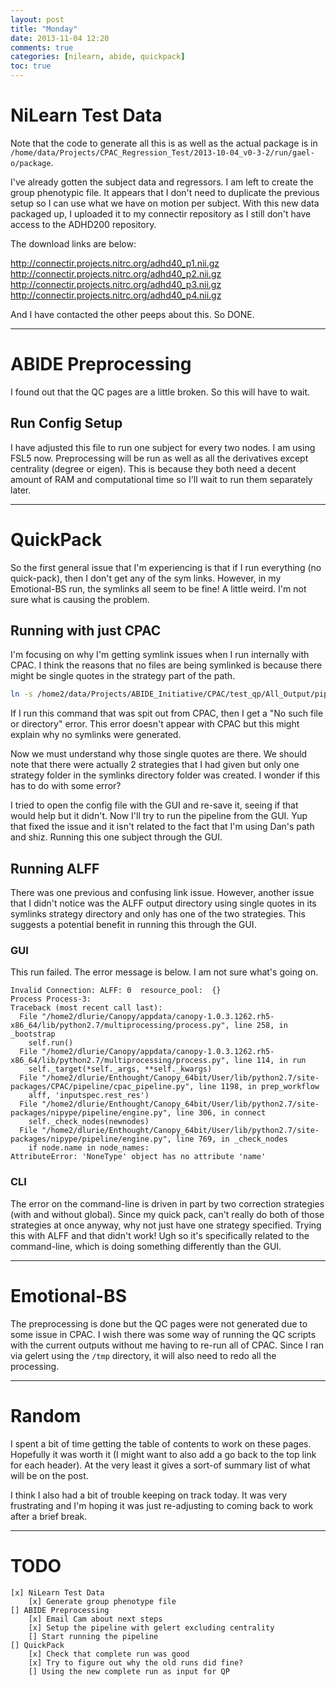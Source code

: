 ```yaml
---
layout: post
title: "Monday"
date: 2013-11-04 12:20
comments: true
categories: [nilearn, abide, quickpack]
toc: true
---
```


# NiLearn Test Data

Note that the code to generate all this is as well as the actual package is in `/home/data/Projects/CPAC_Regression_Test/2013-10-04_v0-3-2/run/gael-o/package`.

I've already gotten the subject data and regressors. I am left to create the group phenotypic file. It appears that I don't need to duplicate the previous setup so I can use what we have on motion per subject. With this new data packaged up, I uploaded it to my connectir repository as I still don't have access to the ADHD200 repository.

The download links are below:

http://connectir.projects.nitrc.org/adhd40_p1.nii.gz
http://connectir.projects.nitrc.org/adhd40_p2.nii.gz
http://connectir.projects.nitrc.org/adhd40_p3.nii.gz
http://connectir.projects.nitrc.org/adhd40_p4.nii.gz

And I have contacted the other peeps about this. So DONE.

---

# ABIDE Preprocessing

I found out that the QC pages are a little broken. So this will have to wait.

## Run Config Setup

I have adjusted this file to run one subject for every two nodes. I am using FSL5 now. Preprocessing will be run as well as all the derivatives except centrality (degree or eigen). This is because they both need a decent amount of RAM and computational time so I'll wait to run them separately later.

---

# QuickPack

So the first general issue that I'm experiencing is that if I run everything (no quick-pack), then I don't get any of the sym links. However, in my Emotional-BS run, the symlinks all seem to be fine! A little weird. I'm not sure what is causing the problem.

## Running with just CPAC

I'm focusing on why I'm getting symlink issues when I run internally with CPAC. I think the reasons that no files are being symlinked is because there might be single quotes in the strategy part of the path.

``` bash
ln -s /home2/data/Projects/ABIDE_Initiative/CPAC/test_qp/All_Output/pipeline_RameyBorough/0051466_session_1/qc/mni_normalized_anatomical_a/mni_anat_a.png /home2/data/Projects/ABIDE_Initiative/CPAC/test_qp/All_Output/sym_links/pipeline_RameyBorough/_compcor_'ncomponents_5_linear1.global1.motion1.quadratic1.compcor1.csf0'_CSF_0.96_GM_0.7_WM_0.96/0051466_session_1/scan/qc/mni_anat_a.png
```

If I run this command that was spit out from CPAC, then I get a "No such file or directory" error. This error doesn't appear with CPAC but this might explain why no symlinks were generated.

Now we must understand why those single quotes are there. We should note that there were actually 2 strategies that I had given but only one strategy folder in the symlinks directory folder was created. I wonder if this has to do with some error?

I tried to open the config file with the GUI and re-save it, seeing if that would help but it didn't. Now I'll try to run the pipeline from the GUI. Yup that fixed the issue and it isn't related to the fact that I'm using Dan's path and shiz. Running this one subject through the GUI.

## Running ALFF

There was one previous and confusing link issue. However, another issue that I didn't notice was the ALFF output directory using single quotes in its symlinks strategy directory and only has one of the two strategies. This suggests a potential benefit in running this through the GUI.

### GUI

This run failed. The error message is below. I am not sure what's going on.

```
Invalid Connection: ALFF: 0  resource_pool:  {}
Process Process-3:
Traceback (most recent call last):
  File "/home2/dlurie/Canopy/appdata/canopy-1.0.3.1262.rh5-x86_64/lib/python2.7/multiprocessing/process.py", line 258, in _bootstrap
    self.run()
  File "/home2/dlurie/Canopy/appdata/canopy-1.0.3.1262.rh5-x86_64/lib/python2.7/multiprocessing/process.py", line 114, in run
    self._target(*self._args, **self._kwargs)
  File "/home2/dlurie/Enthought/Canopy_64bit/User/lib/python2.7/site-packages/CPAC/pipeline/cpac_pipeline.py", line 1198, in prep_workflow
    alff, 'inputspec.rest_res')
  File "/home2/dlurie/Enthought/Canopy_64bit/User/lib/python2.7/site-packages/nipype/pipeline/engine.py", line 306, in connect
    self._check_nodes(newnodes)
  File "/home2/dlurie/Enthought/Canopy_64bit/User/lib/python2.7/site-packages/nipype/pipeline/engine.py", line 769, in _check_nodes
    if node.name in node_names:
AttributeError: 'NoneType' object has no attribute 'name'
```

### CLI

The error on the command-line is driven in part by two correction strategies (with and without global). Since my quick pack, can't really do both of those strategies at once anyway, why not just have one strategy specified. Trying this with ALFF and that didn't work! Ugh so it's specifically related to the command-line, which is doing something differently than the GUI.

---

# Emotional-BS

The preprocessing is done but the QC pages were not generated due to some issue in CPAC. I wish there was some way of running the QC scripts with the current outputs without me having to re-run all of CPAC. Since I ran via gelert using the `/tmp` directory, it will also need to redo all the processing.

---

# Random

I spent a bit of time getting the table of contents to work on these pages. Hopefully it was worth it (I might want to also add a go back to the top link for each header). At the very least it gives a sort-of summary list of what will be on the post.

I think I also had a bit of trouble keeping on track today. It was very frustrating and I'm hoping it was just re-adjusting to coming back to work after a brief break.

---

# TODO

```
[x] NiLearn Test Data
	[x] Generate group phenotype file
[] ABIDE Preprocessing
	[x] Email Cam about next steps
	[x] Setup the pipeline with gelert excluding centrality
	[] Start running the pipeline
[] QuickPack
	[x] Check that complete run was good
	[x] Try to figure out why the old runs did fine?
	[] Using the new complete run as input for QP
```